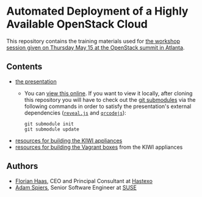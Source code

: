 # Automated Deployment of a Highly Available OpenStack Cloud

This repository contains the training materials used for
[the workshop session given on Thursday May 15 at the OpenStack summit in
Atlanta](http://openstacksummitmay2014atlanta.sched.org/event/d3db2188dfed4459f8fbd03f5b405b81).

## Contents

* [the presentation](presentation/)
    *   You can [view this online](http://fghaas.github.io/openstacksummit2014-atlanta/).
        If you want to view it locally, after cloning this repository
        you will have to check out the
        [git submodules](http://git-scm.com/book/en/Git-Tools-Submodules)
        via the following commands in order to satisfy the presentation's
        external dependencies ([`reveal.js`](https://github.com/hakimel/reveal.js)
        and [`qrcodejs`](https://github.com/davidshimjs/qrcodejs)):

            git submodule init
            git submodule update
* [resources for building the KIWI appliances](kiwi/)
* [resources for building the Vagrant boxes](vagrant/) from the KIWI appliances

## Authors

*   [Florian Haas](http://openstacksummitmay2014atlanta.sched.org/speaker/fghaas),
    CEO and Principal Consultant at [Hastexo](http://hastexo.com)
*   [Adam Spiers](http://openstacksummitmay2014atlanta.sched.org/speaker/aspiers),
    Senior Software Engineer at [SUSE](http://suse.com/cloud)
